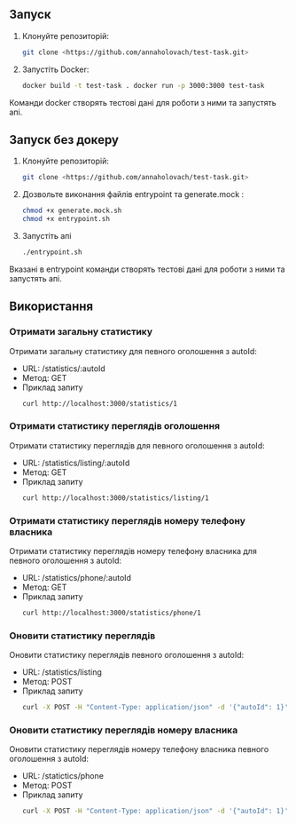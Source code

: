 ## Запуск

1. Клонуйте репозиторій:
   ```bash
   git clone <https://github.com/annaholovach/test-task.git>
2. Запустіть Docker:
    ```bash
   docker build -t test-task . docker run -p 3000:3000 test-task
Команди docker створять тестові дані для роботи з ними та запустять апі.

## Запуск без докеру

1. Клонуйте репозиторій:
   ```bash
   git clone <https://github.com/annaholovach/test-task.git>
2. Дозвольте виконання файлів entrypoint та generate.mock :
    ```bash
   chmod +x generate.mock.sh
   chmod +x entrypoint.sh
3. Запустіть апі 
     ```bash
   ./entrypoint.sh

Вказані в entrypoint команди створять тестові дані для роботи з ними та запустять апі.

## Використання
### Отримати загальну статистику
Отримати загальну статистику для певного оголошення з autoId:

- URL: /statistics/:autoId
- Метод: GET
- Приклад запиту
   ```bash
  curl http://localhost:3000/statistics/1

### Отримати статистику переглядів оголошення
Отримати статистику переглядів для певного оголошення з autoId:

- URL: /statistics/listing/:autoId
- Метод: GET
- Приклад запиту
   ```bash
  curl http://localhost:3000/statistics/listing/1

### Отримати статистику переглядів номеру телефону власника
Отримати статистику переглядів номеру телефону власника для певного оголошення з autoId:

- URL: /statistics/phone/:autoId
- Метод: GET
- Приклад запиту
   ```bash
  curl http://localhost:3000/statistics/phone/1

### Оновити статистику переглядів
Оновити статистику переглядів певного оголошення з autoId:

- URL: /statistics/listing
- Метод: POST
- Приклад запиту 
   ```bash
  curl -X POST -H "Content-Type: application/json" -d '{"autoId": 1}' http://localhost:3000/statistics/listing
  ```

### Оновити статистику переглядів номеру власника
Оновити статистику переглядів номеру телефону власника певного оголошення з autoId:

- URL: /statictics/phone
- Метод: POST
- Приклад запиту 
   ```bash
  curl -X POST -H "Content-Type: application/json" -d '{"autoId": 1}' http://localhost:3000/statistics/phone
  ```

